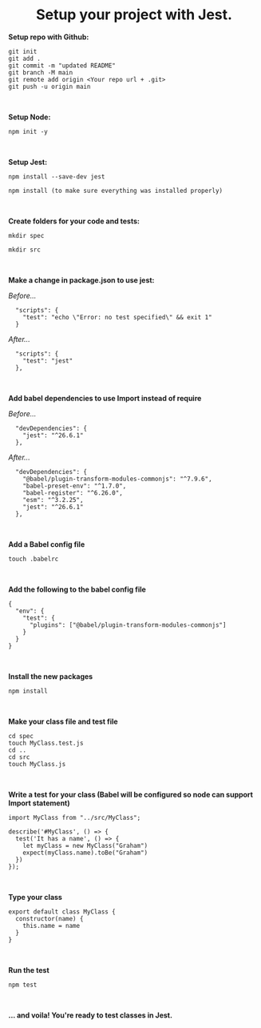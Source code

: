 <div align="center">
<h1>Setup your project with Jest.</h1>
</div>

**Setup repo with Github:**

```
git init 
git add . 
git commit -m "updated README"
git branch -M main
git remote add origin <Your repo url + .git>
git push -u origin main
```

<br>

**Setup Node:**

```
npm init -y
```

<br>

**Setup Jest:**

```
npm install --save-dev jest
```
```
npm install (to make sure everything was installed properly)
```

<br>

**Create folders for your code and tests:**
```
mkdir spec
```
```
mkdir src
```

<br>

**Make a change in package.json to use jest:**

_Before..._
```
  "scripts": {
    "test": "echo \"Error: no test specified\" && exit 1"
  }
```
_After..._
```
  "scripts": {
    "test": "jest"
  },
```

<br>

**Add babel dependencies to use Import instead of require**

_Before..._
```
  "devDependencies": {
    "jest": "^26.6.1"
  },
```
_After..._
```
  "devDependencies": {
    "@babel/plugin-transform-modules-commonjs": "^7.9.6",
    "babel-preset-env": "^1.7.0",
    "babel-register": "^6.26.0",
    "esm": "^3.2.25",
    "jest": "^26.6.1"
  },
```

<br>

**Add a Babel config file**
```
touch .babelrc
```

<br>

**Add the following to the babel config file**
```
{
  "env": {
    "test": {
      "plugins": ["@babel/plugin-transform-modules-commonjs"]
    }
  }
}
```

<br>

**Install the new packages**

```
npm install
```

<br>

**Make your class file and test file**
```
cd spec
touch MyClass.test.js
cd ..
cd src
touch MyClass.js
```

<br>

**Write a test for your class (Babel will be configured so node can support Import statement)**
```
import MyClass from "../src/MyClass";

describe('#MyClass', () => {
  test('It has a name', () => {
    let myClass = new MyClass("Graham")
    expect(myClass.name).toBe("Graham")
  })
});

```

<br>

**Type your class**
```
export default class MyClass {
  constructor(name) {
    this.name = name
  }
}
```
<br>

**Run the test**
```
npm test
```

<br>

**... and voila! You're ready to test classes in Jest.**


